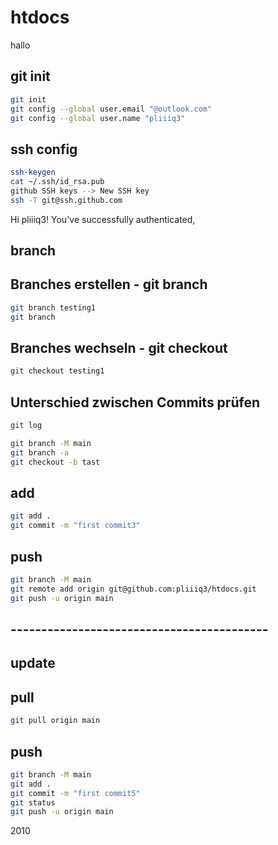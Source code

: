 # htdocs
hallo

## git init
```bash
git init
git config --global user.email "@outlook.com"
git config --global user.name "pliiiq3"
```

## ssh config
```bash
ssh-keygen
cat ~/.ssh/id_rsa.pub
github SSH keys --> New SSH key
ssh -T git@ssh.github.com
```
Hi pliiiq3! You've successfully authenticated,

## branch
## Branches erstellen - git branch
```bash
git branch testing1
git branch
```

## Branches wechseln - git checkout
```bash
git checkout testing1
```

## Unterschied zwischen Commits prüfen
```bash
git log
```

```bash
git branch -M main
git branch -a
git checkout -b tast
```


## add 
```bash
git add .
git commit -m "first commit3"
```

## push
```bash
git branch -M main
git remote add origin git@github.com:pliiiq3/htdocs.git
git push -u origin main
```



## ------------------------------------------
## update 

## pull
```bash
git pull origin main
```

## push
```bash
git branch -M main
git add .
git commit -m "first commit5"
git status
git push -u origin main
```





2010
